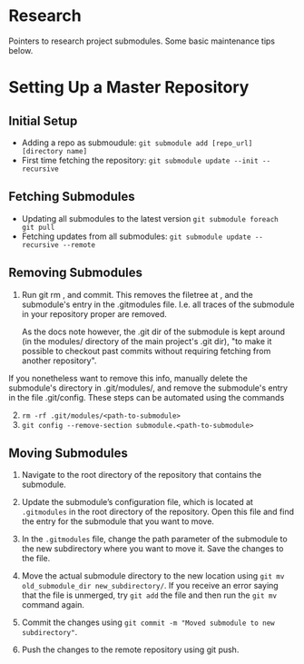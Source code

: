 # Research

Pointers to research project submodules. Some basic maintenance tips below.

# Setting Up a Master Repository

## Initial Setup

  - Adding a repo as submoudule: `git submodule add [repo_url] [directory name]`
  - First time fetching the repository: `git submodule update --init --recursive`

## Fetching Submodules

  - Updating all submodules to the latest version `git submodule foreach git pull`
  - Fetching updates from all submodules: `git submodule update --recursive --remote`


## Removing Submodules

1. Run git rm <path-to-submodule>, and commit.
   This removes the filetree at <path-to-submodule>, and the submodule's entry in
   the .gitmodules file. I.e. all traces of the submodule in your repository
   proper are removed.

   As the docs note however, the .git dir of the submodule is kept around (in the
   modules/ directory of the main project's .git dir), "to make it possible to
   checkout past commits without requiring fetching from another repository".


If you nonetheless want to remove this info, manually delete the submodule's
directory in .git/modules/, and remove the submodule's entry in the file
.git/config. These steps can be automated using the commands

2. `rm -rf .git/modules/<path-to-submodule>`
3. `git config --remove-section submodule.<path-to-submodule>`

## Moving Submodules

1. Navigate to the root directory of the repository that contains the
   submodule.

2. Update the submodule’s configuration file, which is located
   at `.gitmodules` in the root directory of the repository. Open this file and find
   the entry for the submodule that you want to move.

3. In the `.gitmodules` file, change the path parameter of the submodule to the new
   subdirectory where you want to move it. Save the changes to the file.

4. Move the actual submodule directory to the new location using `git mv
   old_submodule_dir new_subdirectory/`. If you receive an error saying that the
   file is unmerged, try `git add` the file and then run the `git mv` command again.

5. Commit the changes using `git commit -m "Moved submodule to new subdirectory"`.

6. Push the changes to the remote repository using git push.



